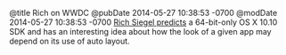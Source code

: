 @title Rich on WWDC
@pubDate 2014-05-27 10:38:53 -0700
@modDate 2014-05-27 10:38:53 -0700
<a href="http://rms2.tumblr.com/post/87014795085/wwdc-2014-prognostications">Rich Siegel predicts</a> a 64-bit-only OS X 10.10 SDK and has an interesting idea about how the look of a given app may depend on its use of auto layout.
